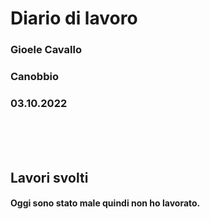 # **Diario di lavoro**

### **Gioele Cavallo**
### Canobbio
### 03.10.2022
<br><br><br>


## **Lavori svolti**

#### Oggi sono stato male quindi non ho lavorato.